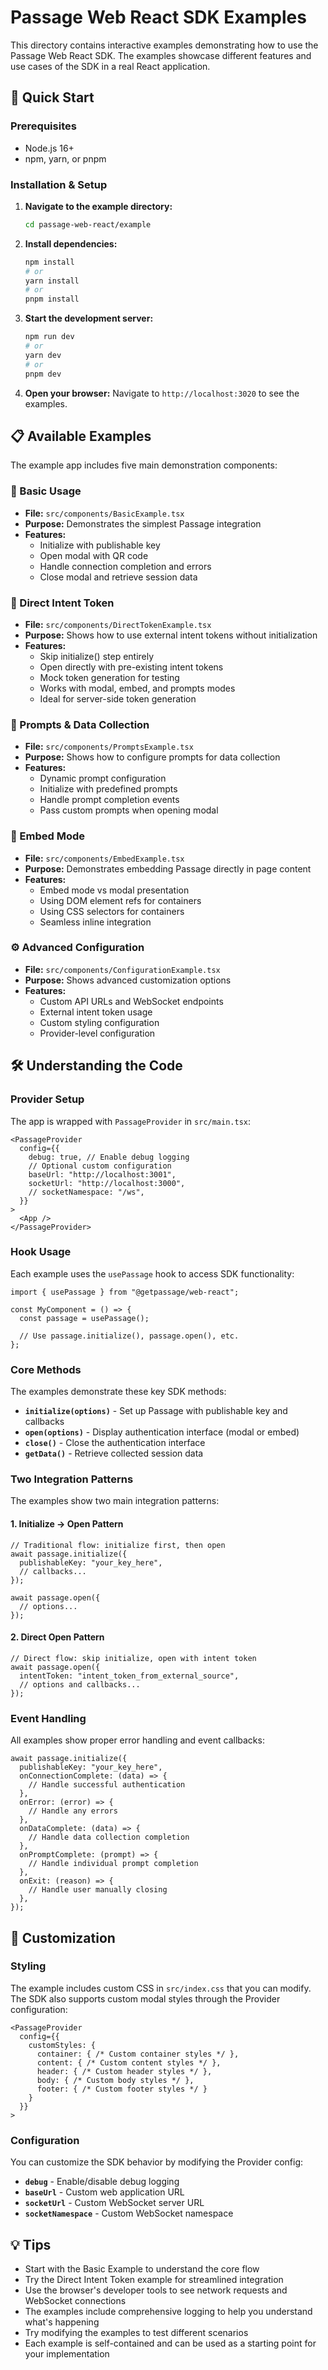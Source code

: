 # Passage Web React SDK Examples

This directory contains interactive examples demonstrating how to use the Passage Web React SDK. The examples showcase different features and use cases of the SDK in a real React application.

## 🚀 Quick Start

### Prerequisites

- Node.js 16+
- npm, yarn, or pnpm

### Installation & Setup

1. **Navigate to the example directory:**

   ```bash
   cd passage-web-react/example
   ```

2. **Install dependencies:**

   ```bash
   npm install
   # or
   yarn install
   # or
   pnpm install
   ```

3. **Start the development server:**

   ```bash
   npm run dev
   # or
   yarn dev
   # or
   pnpm dev
   ```

4. **Open your browser:**
   Navigate to `http://localhost:3020` to see the examples.

## 📋 Available Examples

The example app includes five main demonstration components:

### 🚀 Basic Usage

- **File:** `src/components/BasicExample.tsx`
- **Purpose:** Demonstrates the simplest Passage integration
- **Features:**
  - Initialize with publishable key
  - Open modal with QR code
  - Handle connection completion and errors
  - Close modal and retrieve session data

### 🔑 Direct Intent Token

- **File:** `src/components/DirectTokenExample.tsx`
- **Purpose:** Shows how to use external intent tokens without initialization
- **Features:**
  - Skip initialize() step entirely
  - Open directly with pre-existing intent tokens
  - Mock token generation for testing
  - Works with modal, embed, and prompts modes
  - Ideal for server-side token generation

### 🎯 Prompts & Data Collection

- **File:** `src/components/PromptsExample.tsx`
- **Purpose:** Shows how to configure prompts for data collection
- **Features:**
  - Dynamic prompt configuration
  - Initialize with predefined prompts
  - Handle prompt completion events
  - Pass custom prompts when opening modal

### 📱 Embed Mode

- **File:** `src/components/EmbedExample.tsx`
- **Purpose:** Demonstrates embedding Passage directly in page content
- **Features:**
  - Embed mode vs modal presentation
  - Using DOM element refs for containers
  - Using CSS selectors for containers
  - Seamless inline integration

### ⚙️ Advanced Configuration

- **File:** `src/components/ConfigurationExample.tsx`
- **Purpose:** Shows advanced customization options
- **Features:**
  - Custom API URLs and WebSocket endpoints
  - External intent token usage
  - Custom styling configuration
  - Provider-level configuration

## 🛠️ Understanding the Code

### Provider Setup

The app is wrapped with `PassageProvider` in `src/main.tsx`:

```tsx
<PassageProvider
  config={{
    debug: true, // Enable debug logging
    // Optional custom configuration
    baseUrl: "http://localhost:3001",
    socketUrl: "http://localhost:3000",
    // socketNamespace: "/ws",
  }}
>
  <App />
</PassageProvider>
```

### Hook Usage

Each example uses the `usePassage` hook to access SDK functionality:

```tsx
import { usePassage } from "@getpassage/web-react";

const MyComponent = () => {
  const passage = usePassage();

  // Use passage.initialize(), passage.open(), etc.
};
```

### Core Methods

The examples demonstrate these key SDK methods:

- **`initialize(options)`** - Set up Passage with publishable key and callbacks
- **`open(options)`** - Display authentication interface (modal or embed)
- **`close()`** - Close the authentication interface
- **`getData()`** - Retrieve collected session data

### Two Integration Patterns

The examples show two main integration patterns:

#### 1. Initialize → Open Pattern

```tsx
// Traditional flow: initialize first, then open
await passage.initialize({
  publishableKey: "your_key_here",
  // callbacks...
});

await passage.open({
  // options...
});
```

#### 2. Direct Open Pattern

```tsx
// Direct flow: skip initialize, open with intent token
await passage.open({
  intentToken: "intent_token_from_external_source",
  // options and callbacks...
});
```

### Event Handling

All examples show proper error handling and event callbacks:

```tsx
await passage.initialize({
  publishableKey: "your_key_here",
  onConnectionComplete: (data) => {
    // Handle successful authentication
  },
  onError: (error) => {
    // Handle any errors
  },
  onDataComplete: (data) => {
    // Handle data collection completion
  },
  onPromptComplete: (prompt) => {
    // Handle individual prompt completion
  },
  onExit: (reason) => {
    // Handle user manually closing
  },
});
```

## 🎨 Customization

### Styling

The example includes custom CSS in `src/index.css` that you can modify. The SDK also supports custom modal styles through the Provider configuration:

```tsx
<PassageProvider
  config={{
    customStyles: {
      container: { /* Custom container styles */ },
      content: { /* Custom content styles */ },
      header: { /* Custom header styles */ },
      body: { /* Custom body styles */ },
      footer: { /* Custom footer styles */ }
    }
  }}
>
```

### Configuration

You can customize the SDK behavior by modifying the Provider config:

- **`debug`** - Enable/disable debug logging
- **`baseUrl`** - Custom web application URL
- **`socketUrl`** - Custom WebSocket server URL
- **`socketNamespace`** - Custom WebSocket namespace

## 💡 Tips

- Start with the Basic Example to understand the core flow
- Try the Direct Intent Token example for streamlined integration
- Use the browser's developer tools to see network requests and WebSocket connections
- The examples include comprehensive logging to help you understand what's happening
- Try modifying the examples to test different scenarios
- Each example is self-contained and can be used as a starting point for your implementation
